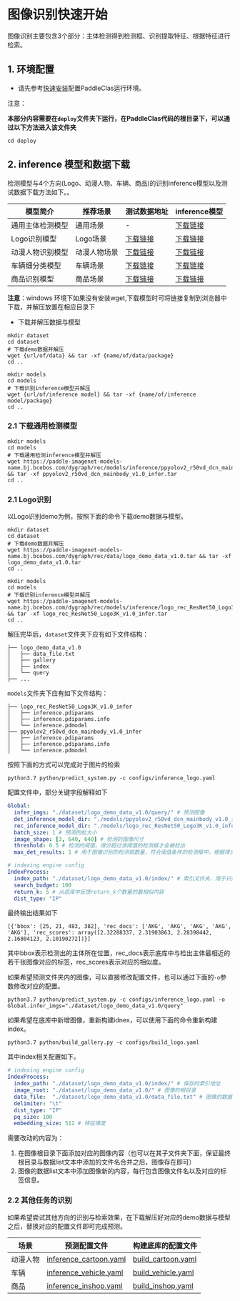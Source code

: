# 图像识别快速开始

图像识别主要包含3个部分：主体检测得到检测框、识别提取特征、根据特征进行检索。

## 1. 环境配置

* 请先参考[快速安装](./installation.md)配置PaddleClas运行环境。


注意：

**本部分内容需要在`deploy`文件夹下运行，在PaddleClas代码的根目录下，可以通过以下方法进入该文件夹**

```shell
cd deploy
```


## 2. inference 模型和数据下载

检测模型与4个方向(Logo、动漫人物、车辆、商品)的识别inference模型以及测试数据下载方法如下。。

| 模型简介       | 推荐场景   | 测试数据地址  | inference模型 |
| ------------  | ------------- | ------- | -------- |
| 通用主体检测模型 | 通用场景  | -  |[下载链接](https://paddle-imagenet-models-name.bj.bcebos.com/dygraph/rec/models/inference/ppyolov2_r50vd_dcn_mainbody_v1.0_infer.tar) |
| Logo识别模型 | Logo场景  | [下载链接](https://paddle-imagenet-models-name.bj.bcebos.com/dygraph/rec/data/logo_demo_data_v1.0.tar) |  [下载链接](https://paddle-imagenet-models-name.bj.bcebos.com/dygraph/rec/models/inference/logo_rec_ResNet50_Logo3K_v1.0_infer.tar) |
| 动漫人物识别模型 | 动漫人物场景  | [下载链接](https://paddle-imagenet-models-name.bj.bcebos.com/dygraph/rec/data/cartoon_demo_data_v1.0.tar) | [下载链接](https://paddle-imagenet-models-name.bj.bcebos.com/dygraph/rec/models/inference/cartoon_rec_ResNet50_iCartoon_v1.0_infer.tar) |
| 车辆细分类模型 | 车辆场景  | [下载链接](https://paddle-imagenet-models-name.bj.bcebos.com/dygraph/rec/data/vehicle_demo_data_v1.0.tar) |  [下载链接](https://paddle-imagenet-models-name.bj.bcebos.com/dygraph/rec/models/inference/vehicle_cls_ResNet50_CompCars_v1.0_infer.tar) |
| 商品识别模型 | 商品场景  | [下载链接](https://paddle-imagenet-models-name.bj.bcebos.com/dygraph/rec/data/product_demo_data_v1.0.tar) |  [下载链接](https://paddle-imagenet-models-name.bj.bcebos.com/dygraph/rec/models/inference/product_ResNet50_vd_Inshop_v1.0_infer.tar) |


**注意**：windows 环境下如果没有安装wget,下载模型时可将链接复制到浏览器中下载，并解压放置在相应目录下


* 下载并解压数据与模型

```shell
mkdir dataset
cd dataset
# 下载demo数据并解压
wget {url/of/data} && tar -xf {name/of/data/package}
cd ..

mkdir models
cd models
# 下载识别inference模型并解压
wget {url/of/inference model} && tar -xf {name/of/inference model/package}
cd ..
```


### 2.1 下载通用检测模型

```shell
mkdir models
cd models
# 下载通用检测inference模型并解压
wget https://paddle-imagenet-models-name.bj.bcebos.com/dygraph/rec/models/inference/ppyolov2_r50vd_dcn_mainbody_v1.0_infer.tar && tar -xf ppyolov2_r50vd_dcn_mainbody_v1.0_infer.tar
cd ..
```


### 2.1 Logo识别

以Logo识别demo为例，按照下面的命令下载demo数据与模型。

```shell
mkdir dataset
cd dataset
# 下载demo数据并解压
wget https://paddle-imagenet-models-name.bj.bcebos.com/dygraph/rec/data/logo_demo_data_v1.0.tar && tar -xf logo_demo_data_v1.0.tar
cd ..

mkdir models
cd models
# 下载识别inference模型并解压
wget https://paddle-imagenet-models-name.bj.bcebos.com/dygraph/rec/models/inference/logo_rec_ResNet50_Logo3K_v1.0_infer.tar && tar -xf logo_rec_ResNet50_Logo3K_v1.0_infer.tar
cd ..
```

解压完毕后，`dataset`文件夹下应有如下文件结构：

```
├── logo_demo_data_v1.0
│   ├── data_file.txt
│   ├── gallery
│   ├── index
│   └── query
├── ...
```

`models`文件夹下应有如下文件结构：

```
├── logo_rec_ResNet50_Logo3K_v1.0_infer
│   ├── inference.pdiparams
│   ├── inference.pdiparams.info
│   └── inference.pdmodel
├── ppyolov2_r50vd_dcn_mainbody_v1.0_infer
│   ├── inference.pdiparams
│   ├── inference.pdiparams.info
│   └── inference.pdmodel
```

按照下面的方式可以完成对于图片的检索

```shell
python3.7 python/predict_system.py -c configs/inference_logo.yaml
```

配置文件中，部分关键字段解释如下

```yaml
Global:
  infer_imgs: "./dataset/logo_demo_data_v1.0/query/" # 预测图像
  det_inference_model_dir: "./models/ppyolov2_r50vd_dcn_mainbody_v1.0_infer/" # 检测inference模型文件夹
  rec_inference_model_dir: "./models/logo_rec_ResNet50_Logo3K_v1.0_infer/" # 识别inference模型文件夹
  batch_size: 1 # 预测的批大小
  image_shape: [3, 640, 640] # 检测的图像尺寸
  threshold: 0.5 # 检测的阈值，得分超过该阈值的检测框才会被检出
  max_det_results: 1 # 用于图像识别的检测框数量，符合阈值条件的检测框中，根据得分，最多对其中的max_det_results个检测框做后续的识别

# indexing engine config
IndexProcess:
  index_path: "./dataset/logo_demo_data_v1.0/index/" # 索引文件夹，用于识别特征提取之后的索引
  search_budget: 100
  return_k: 5 # 从底库中反馈return_k个数量的最相似内容
  dist_type: "IP"
```



最终输出结果如下

```
[{'bbox': [25, 21, 483, 382], 'rec_docs': ['AKG', 'AKG', 'AKG', 'AKG', 'AKG'], 'rec_scores': array([2.32288337, 2.31903863, 2.28398442, 2.16804123, 2.10190272])}]
```

其中bbox表示检测出的主体所在位置，rec_docs表示底库中与检出主体最相近的若干张图像对应的标签，rec_scores表示对应的相似度。

如果希望预测文件夹内的图像，可以直接修改配置文件，也可以通过下面的`-o`参数修改对应的配置。

```shell
python3.7 python/predict_system.py -c configs/inference_logo.yaml -o Global.infer_imgs="./dataset/logo_demo_data_v1.0/query"
```

如果希望在底库中新增图像，重新构建idnex，可以使用下面的命令重新构建index。

```shell
python3.7 python/build_gallery.py -c configs/build_logo.yaml
```

其中index相关配置如下。

```yaml
# indexing engine config
IndexProcess:
  index_path: "./dataset/logo_demo_data_v1.0/index/" # 保存的索引地址
  image_root: "./dataset/logo_demo_data_v1.0/" # 图像的根目录
  data_file:  "./dataset/logo_demo_data_v1.0/data_file.txt" # 图像的数据list文本，每一行包含图像的文件名与标签信息
  delimiter: "\t"
  dist_type: "IP"
  pq_size: 100
  embedding_size: 512 # 特征维度
```

需要改动的内容为：
1. 在图像根目录下面添加对应的图像内容（也可以在其子文件夹下面，保证最终根目录与数据list文本中添加的文件名合并之后，图像存在即可）
2. 图像的数据list文本中添加图像新的内容，每行包含图像文件名以及对应的标签信息。


### 2.2 其他任务的识别

如果希望尝试其他方向的识别与检索效果，在下载解压好对应的demo数据与模型之后，替换对应的配置文件即可完成预测。


| 场景   | 预测配置文件  | 构建底库的配置文件 |
| ---- | ----- | ----- |
| 动漫人物 | [inference_cartoon.yaml](../../../deploy/configs/inference_cartoon.yaml) | [build_cartoon.yaml](../../../deploy/configs/build_cartoon.yaml) |
| 车辆 | [inference_vehicle.yaml](../../../deploy/configs/inference_vehicle.yaml) | [build_vehicle.yaml](../../../deploy/configs/build_vehicle.yaml) |
| 商品 | [inference_inshop.yaml](../../../deploy/configs/) | [build_inshop.yaml](../../../deploy/configs/build_inshop.yaml) |
